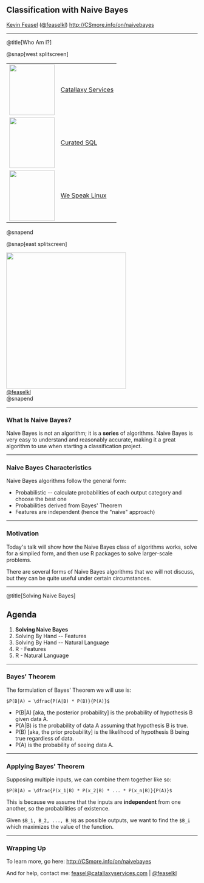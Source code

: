 <style>
.reveal section img { background:none; border:none; box-shadow:none; }
</style>

## Classification with Naive Bayes

<a href="http://www.catallaxyservices.com">Kevin Feasel</a> (<a href="https://twitter.com/feaselkl">@feaselkl</a>)
<a href="http://csmore.info/on/naivebayes">http://CSmore.info/on/naivebayes</a>

---

@title[Who Am I?]

@snap[west splitscreen]
<table>
	<tr>
		<td><a href="https://csmore.info"><img src="https://www.catallaxyservices.com/media/Logo.png" height="133" width="119" /></a></td>
		<td><a href="https://csmore.info">Catallaxy Services</a></td>
	</tr>
	<tr>
		<td><a href="https://curatedsql.com"><img src="https://www.catallaxyservices.com/media/CuratedSQLLogo.png" height="133" width="119" /></a></td>
		<td><a href="https://curatedsql.com">Curated SQL</a></td>
	</tr>
	<tr>
		<td><a href="https://wespeaklinux.com"><img src="https://www.catallaxyservices.com/media/WeSpeakLinux.jpg" height="133" width="119" /></a></td>
		<td><a href="https://wespeaklinux.com">We Speak Linux</a></td>
	</tr>
</table>
@snapend

@snap[east splitscreen]
<div>
	<a href="http://www.twitter.com/feaselkl"><img src="https://www.catallaxyservices.com/media/HeadShot.jpg" height="358" width="315" /></a>
	<br />
	<a href="http://www.twitter.com/feaselkl">@feaselkl</a>
</div>
@snapend

---

### What Is Naive Bayes?

Naive Bayes is not an algorithm; it is a **series** of algorithms.  Naive Bayes is very easy to understand and reasonably accurate, making it a great algorithm to use when starting a classification project.

---

### Naive Bayes Characteristics

Naive Bayes algorithms follow the general form:
* Probabilistic -- calculate probabilities of each output category and choose the best one
* Probabilities derived from Bayes' Theorem
* Features are independent (hence the "naive" approach)

---

### Motivation

Today's talk will show how the Naive Bayes class of algorithms works, solve for a simplied form, and then use R packages to solve larger-scale problems.

There are several forms of Naive Bayes algorithms that we will not discuss, but they can be quite useful under certain circumstances.

---

@title[Solving Naive Bayes]

## Agenda
1. **Solving Naive Bayes**
2. Solving By Hand -- Features
3. Solving By Hand -- Natural Language
4. R - Features
5. R - Natural Language

---

### Bayes' Theorem

The formulation of Bayes' Theorem we will use is:

`$P(B|A) = \dfrac{P(A|B) * P(B)}{P(A)}$`

* P(B|A) [aka, the posterior probability] is the probability of hypothesis B given data A.
* P(A|B) is the probability of data A assuming that hypothesis B is true.
* P(B) [aka, the prior probability] is the likelihood of hypothesis B being true regardless of data.
* P(A) is the probability of seeing data A.

---

### Applying Bayes' Theorem

Supposing multiple inputs, we can combine them together like so:

`$P(B|A) = \dfrac{P(x_1|B) * P(x_2|B) * ... * P(x_n|B)}{P(A)}$`

This is because we assume that the inputs are **independent** from one another, so the probabilities of existence.

Given `$B_1, B_2, ..., B_N$` as possible outputs, we want to find the `$B_i` which maximizes the value of the function. 

---

### Wrapping Up

To learn more, go here:  <a href="http://csmore.info/on/naivebayes">http://CSmore.info/on/naivebayes</a>

And for help, contact me:  <a href="mailto:feasel@catallaxyservices.com">feasel@catallaxyservices.com</a> | <a href="https://www.twitter.com/feaselkl">@feaselkl</a>

